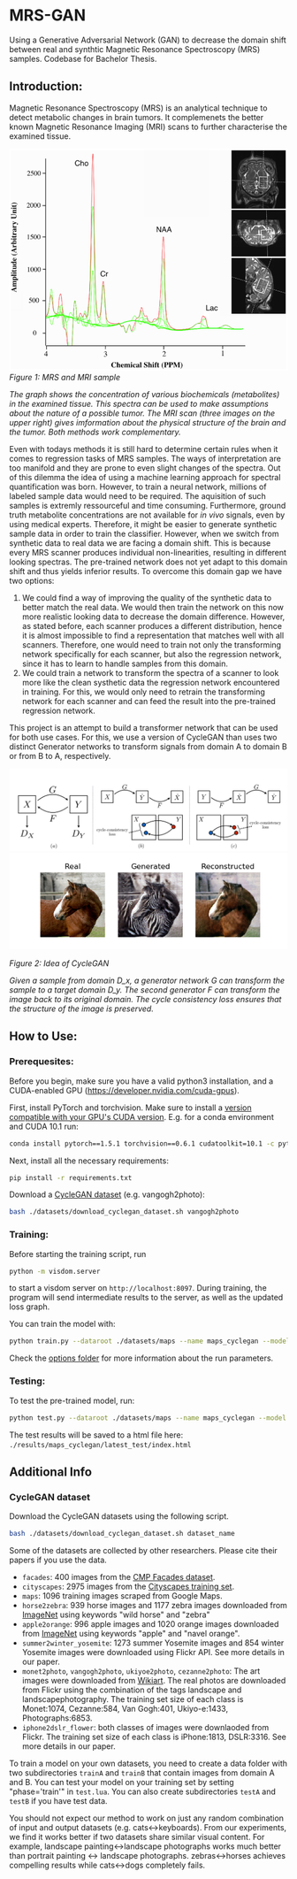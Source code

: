 # MRS-GAN

Using a Generative Adversarial Network (GAN) to decrease the domain shift between real and synthtic Magnetic Resonance Spectroscopy (MRS) samples. Codebase for Bachelor Thesis.

## Introduction:
Magnetic Resonance Spectroscopy (MRS) is an analytical technique to detect metabolic changes in brain tumors. It complemenets the better known Magnetic Resonance Imaging (MRI) scans to further characterise the examined tissue.

![MRS and MRI sample](docs/images/MRSI_sample.png)
*Figure 1: MRS and MRI sample*

*The graph shows the concentration of various biochemicals (metabolites) in the examined tissue. This spectra can be used to make assumptions about the nature of a possible tumor. The MRI scan (three images on the upper right) gives imformation about the physical structure of the brain and the tumor. Both methods work complementary.*

 Even with todays methods it is still hard to determine certain rules when it comes to regression tasks of MRS samples. The ways of interpretation are too manifold and they are prone to even slight changes of the spectra. Out of this dilemma the idea of using a machine learning approach for spectral quantification was born. However, to train a neural network, millions of labeled sample data would need to be required. The aquisition of such samples is extremly ressourceful and time consuming. Furthermore, ground truth metabolite concentrations are not available for *in vivo* signals, even by using medical experts. Therefore, it might be easier to generate synthetic sample data in order to train the classifier. 
However, when we switch from synthetic data to real data we are facing a domain shift. This is because every MRS scanner produces individual non-linearities, resulting in different looking spectras. The pre-trained network does not yet adapt to this domain shift and thus yields inferior results.
To overcome this domain gap we have two options:

1) We could find a way of improving the quality of the synthetic data to better match the real data. We would then train the network on this now more realistic looking data to decrease the domain difference. However, as stated before, each scanner produces a different distribution, hence it is almost impossible to find a representation that matches well with all scanners. Therefore, one would need to train not only the transforming network specifically for each scanner, but also the regression network, since it has to learn to handle samples from this domain.
2) We could train a network to transform the spectra of a scanner to look more like the clean systhetic data the regression network encountered in training. For this, we would only need to retrain the transforming network for each scanner and can feed the result into the pre-trained regression network. 

This project is an attempt to build a transformer network that can be used for both use cases. For this, we use a version of CycleGAN than uses two  distinct Generator networks to transform signals from domain A to domain B or from B to A, respectively.

![CycleGAN](docs/images/cyclegan.png)
![CycleGAN](docs/images/real-gen-rec.png)

*Figure 2: Idea of CycleGAN*

*Given a sample from domain D_x, a generator network G can transform the sample to a target domain D_y. The second generator F can transform the image back to its original domain. The cycle consistency loss ensures that the structure of the image is preserved.*

## How to Use:
### Prerequesites:
Before you begin, make sure you have a valid python3 installation, and a CUDA-enabled GPU (https://developer.nvidia.com/cuda-gpus).

First, install PyTorch and torchvision. Make sure to install a [version compatible with your GPU's CUDA version](https://pytorch.org/get-started/previous-versions/). E.g. for a conda environment and CUDA 10.1 run:
```sh
conda install pytorch==1.5.1 torchvision==0.6.1 cudatoolkit=10.1 -c pytorch
```

Next, install all the necessary requirements:
```sh
pip install -r requirements.txt
```

Download a [CycleGAN dataset](#CycleGAN-dataset) (e.g. vangogh2photo):
```sh
bash ./datasets/download_cyclegan_dataset.sh vangogh2photo
```

### Training:
Before starting the training script, run
```sh
python -m visdom.server
```
to start a visdom server on `http://localhost:8097`. During training, the program will send intermediate results to the server, as well as the updated loss graph.

You can train the model with:
```sh
python train.py --dataroot ./datasets/maps --name maps_cyclegan --model cycle_gan --no_dropout
```
Check the [options folder](./options/README.md) for more information about the run parameters.


### Testing:
To test the pre-trained model, run:
```sh
python test.py --dataroot ./datasets/maps --name maps_cyclegan --model cycle_gan --phase test --no_dropout
```

The test results will be saved to a html file here: `./results/maps_cyclegan/latest_test/index.html`


## Additional Info
<a name="CycleGAN-dataset"></a>

### CycleGAN dataset
Download the CycleGAN datasets using the following script. 

```sh
bash ./datasets/download_cyclegan_dataset.sh dataset_name
```

Some of the datasets are collected by other researchers. Please cite their papers if you use the data.

- `facades`: 400 images from the [CMP Facades dataset](http://cmp.felk.cvut.cz/~tylecr1/facade/).
- `cityscapes`: 2975 images from the [Cityscapes training set](https://www.cityscapes-dataset.com/).
- `maps`: 1096 training images scraped from Google Maps.
- `horse2zebra`: 939 horse images and 1177 zebra images downloaded from [ImageNet](http://www.image-net.org/) using keywords "wild horse" and "zebra"
- `apple2orange`: 996 apple images and 1020 orange images downloaded from [ImageNet](http://www.image-net.org/) using keywords "apple" and "navel orange".
- `summer2winter_yosemite`: 1273 summer Yosemite images and 854 winter Yosemite images were downloaded using Flickr API. See more details in our paper.
- `monet2photo`, `vangogh2photo`, `ukiyoe2photo`, `cezanne2photo`: The art images were downloaded from [Wikiart](https://www.wikiart.org/). The real photos are downloaded from Flickr using the combination of the tags landscape and landscapephotography. The training set size of each class is Monet:1074, Cezanne:584, Van Gogh:401, Ukiyo-e:1433, Photographs:6853.
- `iphone2dslr_flower`: both classes of images were downlaoded from Flickr. The training set size of each class is iPhone:1813, DSLR:3316. See more details in our paper.

To train a model on your own datasets, you need to create a data folder with two subdirectories `trainA` and `trainB` that contain images from domain A and B. You can test your model on your training set by setting "phase='train'" in `test.lua`. You can also create subdirectories `testA` and `testB` if you have test data.

You should not expect our method to work on just any random combination of input and output datasets (e.g. cats<->keyboards). From our experiments, we find it works better if two datasets share similar visual content. For example, landscape painting<->landscape photographs works much better than portrait painting <-> landscape photographs. zebras<->horses achieves compelling results while cats<->dogs completely fails.
